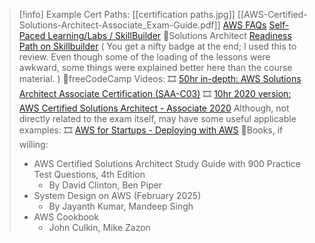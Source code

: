 

>[!info]
>Example Cert Paths: [[certification paths.jpg]]
>[[AWS-Certified-Solutions-Architect-Associate_Exam-Guide.pdf]]
>[AWS FAQs](https://aws.amazon.com/faqs/)
>[Self-Paced Learning/Labs / SkillBuilder](https://aws.amazon.com/training/)
>🎇Solutions Architect [Readiness Path on Skillbuilder](https://explore.skillbuilder.aws/learn/learning-plans/1044/solutions-architect-knowledge-badge-readiness-path) ( You get a nifty badge at the end; I used this to review. Even though some of the loading of the lessons were awkward, some things were explained better here than the course material. )
>🎇freeCodeCamp Videos:
>🎞 [50hr in-depth: AWS Solutions Architect Associate Certification (SAA-C03)](https://youtu.be/c3Cn4xYfxJY?si=0TAbFV3L6FvIcW71)
>🎞 [10hr 2020 version: AWS Certified Solutions Architect - Associate 2020](https://www.youtube.com/watch?v=Ia-UEYYR44s&t=214s)
>Although, not directly related to the exam itself, may have some useful applicable examples: 
>🎞 [AWS for Startups - Deploying with AWS](https://www.youtube.com/watch?v=U3VSJhaC4kc)
>🎇Books, if willing:
> - AWS Certified Solutions Architect Study Guide with 900 Practice Test Questions, 4th Edition
> 	- By David Clinton, Ben Piper
> - System Design on AWS (February 2025)
> 	- By Jayanth Kumar, Mandeep Singh
> - AWS Cookbook
> 	- John Culkin, Mike Zazon

